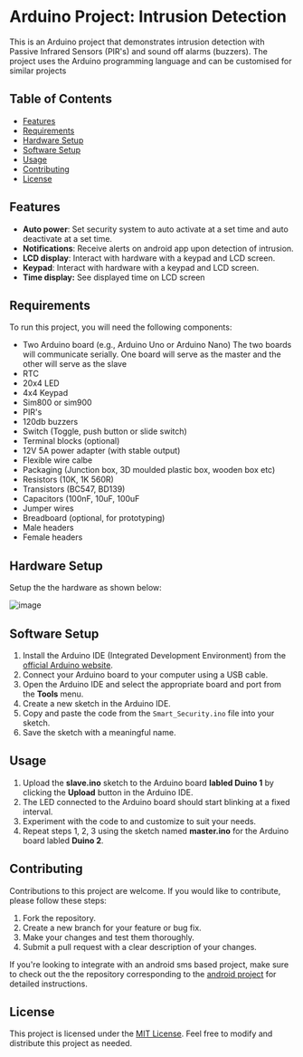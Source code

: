 # Arduino Project: Intrusion Detection

This is an Arduino project that demonstrates intrusion detection with Passive Infrared Sensors (PIR's) and sound off alarms (buzzers). The project uses the Arduino programming language and can be customised for similar projects

## Table of Contents
- [Features](#features)
- [Requirements](#requirements)
- [Hardware Setup](#hardware-setup)
- [Software Setup](#software-setup)
- [Usage](#usage)
- [Contributing](#contributing)
- [License](#license)


## Features

-  **Auto power**: Set security system to auto activate at a set time and auto deactivate at a set time.
-  **Notifications**: Receive alerts on android app upon detection of intrusion.
-  **LCD display**: Interact with hardware with a keypad and LCD screen.
-  **Keypad**: Interact with hardware with a keypad and LCD screen.
-  **Time display:** See displayed time on LCD screen

## Requirements
To run this project, you will need the following components:
- Two Arduino board (e.g., Arduino Uno or Arduino Nano)
  The two boards will communicate serially. One board will serve as the master and the other will serve as the slave
- RTC
- 20x4 LED
- 4x4 Keypad
- Sim800 or sim900
- PIR's
- 120db buzzers
- Switch (Toggle, push button or slide switch)
- Terminal blocks (optional)
- 12V 5A power adapter (with stable output)
- Flexible wire calbe
- Packaging (Junction box, 3D moulded plastic box, wooden box etc)
- Resistors (10K, 1K 560R)
- Transistors (BC547, BD139)
- Capacitors (100nF, 10uF, 100uF 
- Jumper wires
- Breadboard (optional, for prototyping)
- Male headers
- Female headers

## Hardware Setup
Setup the the hardware as shown below:

![image](https://github.com/cgardesey/smart_security_firmware/assets/10109354/69208ca9-477b-47e1-883b-1400273117c8)



## Software Setup
1. Install the Arduino IDE (Integrated Development Environment) from the [official Arduino website](https://www.arduino.cc/en/software).
2. Connect your Arduino board to your computer using a USB cable.
3. Open the Arduino IDE and select the appropriate board and port from the **Tools** menu.
4. Create a new sketch in the Arduino IDE.
5. Copy and paste the code from the `Smart_Security.ino` file into your sketch.
6. Save the sketch with a meaningful name.

## Usage
1. Upload the **slave.ino** sketch to the Arduino board **labled Duino 1** by clicking the **Upload** button in the Arduino IDE.
2. The LED connected to the Arduino board should start blinking at a fixed interval.
3. Experiment with the code to and customize to suit your needs.
4. Repeat steps 1, 2, 3 using the sketch named **master.ino** for the Arduino board labled  **Duino 2**.

## Contributing
Contributions to this project are welcome. If you would like to contribute, please follow these steps:
1. Fork the repository.
2. Create a new branch for your feature or bug fix.
3. Make your changes and test them thoroughly.
4. Submit a pull request with a clear description of your changes.

If you're looking to integrate with an android sms based project, make sure to check out the the repository corresponding to the [android project](https://github.com/cgardesey/SmartSecurity) for detailed instructions.

## License
This project is licensed under the [MIT License](LICENSE). Feel free to modify and distribute this project as needed.
